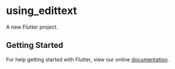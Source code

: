 # using_edittext

A new Flutter project.

## Getting Started

For help getting started with Flutter, view our online
[documentation](http://flutter.io/).
